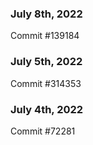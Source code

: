 ### July 8th, 2022

Commit #139184

### July 5th, 2022

Commit #314353


### July 4th, 2022

Commit #72281
